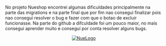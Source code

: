 No projeto Nueshop encontrei algumas dificuldades principalmente na parte das migrations e na parte final que por fim nao consegui finalizar pois nao consegui resolver o bug e fazer com que o botao de excluir funcionasse. Na parte do github a difculdade foi um pouco maior, no mais consegui aprender muito e consegui por conta resolver alguns bugs.

<p align="center"><a href="https://laravel.com" target="_blank"><img src="/img/NueLogo.png" alt="NueLogo"></a></p>

